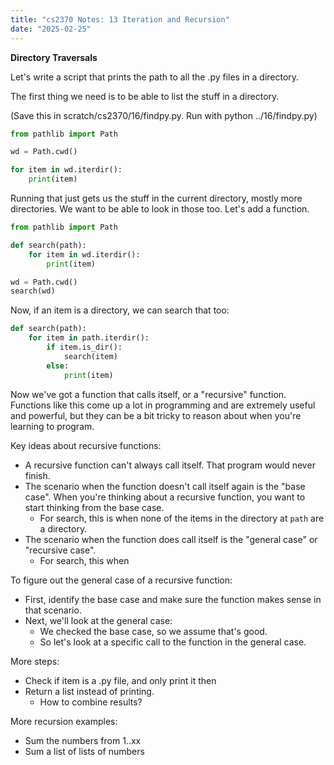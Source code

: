 ```yaml
---
title: "cs2370 Notes: 13 Iteration and Recursion"
date: "2025-02-25"
---
```


**Directory Traversals**

Let's write a script that prints the path to all the .py files in a directory.

The first thing we need is to be able to list the stuff in a directory.

(Save this in scratch/cs2370/16/findpy.py. Run with python ../16/findpy.py)

```python
from pathlib import Path

wd = Path.cwd()

for item in wd.iterdir():
    print(item)
```

Running that just gets us the stuff in the current directory, mostly more
directories. We want to be able to look in those too. Let's add a function.


```python
from pathlib import Path

def search(path):
    for item in wd.iterdir():
        print(item)

wd = Path.cwd()
search(wd)
```

Now, if an item is a directory, we can search that too:

```python
def search(path):
    for item in path.iterdir():
        if item.is_dir():
            search(item)
        else:
            print(item)
```


Now we've got a function that calls itself, or a "recursive" function.
Functions like this come up a lot in programming and are extremely
useful and powerful, but they can be a bit tricky to reason about when
you're learning to program.

Key ideas about recursive functions:

 - A recursive function can't always call itself. That program would
   never finish.
 - The scenario when the function doesn't call itself again is the
   "base case". When you're thinking about a recursive function,
   you want to start thinking from the base case.
   - For search, this is when none of the items in the directory at
     ```path``` are a directory.
 - The scenario when the function does call itself is the "general
   case" or "recursive case".
   - For search, this when 
   
To figure out the general case of a recursive function:

 - First, identify the base case and make sure the function
   makes sense in that scenario.
 - Next, we'll look at the general case:
   - We checked the base case, so we assume that's good.
   - So let's look at a specific call to the function
     in the general case.

More steps:

 - Check if item is a .py file, and only print it then
 - Return a list instead of printing.
   - How to combine results?


More recursion examples:

 - Sum the numbers from 1..xx
 - Sum a list of lists of numbers

